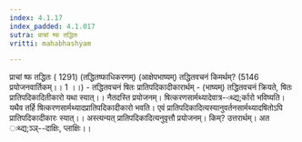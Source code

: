 ```yaml
---
index: 4.1.17
index_padded: 4.1.017
sutra: प्राचां ष्फ तद्धितः
vritti: mahabhashyam

---
```

 प्राचां ष्फ तद्धितः ( 1291) (तद्धितष्फाधिकरणम्) (आक्षेपभाष्यम्) तद्धितवचनं किमर्थम्? (5146 प्रयोजनवार्तिकम्।। 1 ।।) - तद्धितवचनं षितः प्रातिपदिकादीकारार्थम् - (भाष्यम्) तद्धितवचनं क्रियते, षितः प्रातिपदिकादितीकारो यथा स्यात्।। नैतदस्ति प्रयोजनम्। षित्करणसार्मथ्यादेवात्र--ःथ्द्य;र्कारो भविष्यति। यथैव तर्हि षित्करणसार्मथ्यादप्रातिपदिकादीकारो भवति। एवं प्रातिपदिकादित्यस्यानुवर्तनसार्मथ्यादषितोऽपि प्रातिपदिकादीकारः स्यात्।। अस्त्यन्यत् प्रातिपदिकादित्यनुवृत्तौ प्रयोजनम्। किम्? उत्तरार्थम्। अत ःथ्द्य;ञ्ञ्--दाक्षिः, प्लाक्षिः।। 